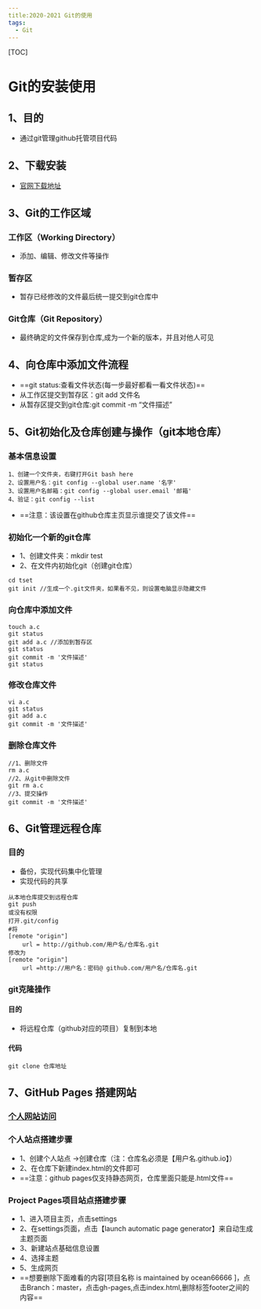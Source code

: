 ```yaml
---
title:2020-2021 Git的使用
tags:
  - Git
---
```

[TOC]
# Git的安装使用
## 1、目的
- 通过git管理github托管项目代码
## 2、下载安装
- [官网下载地址](https://git-scm.com/download/win)
## 3、Git的工作区域
### 工作区（Working Directory）
- 添加、编辑、修改文件等操作
### 暂存区
- 暂存已经修改的文件最后统一提交到git仓库中
### Git仓库（Git Repository）
- 最终确定的文件保存到仓库,成为一个新的版本，并且对他人可见
## 4、向仓库中添加文件流程
- ==git status:查看文件状态(每一步最好都看一看文件状态)==
- 从工作区提交到暂存区：git add 文件名
- 从暂存区提交到git仓库:git commit -m “文件描述”
## 5、Git初始化及仓库创建与操作（git本地仓库）
### 基本信息设置
```
1、创建一个文件夹，右键打开Git bash here
2、设置用户名：git config --global user.name '名字'
3、设置用户名邮箱：git config --global user.email '邮箱'
4、验证：git config --list
```
- ==注意：该设置在github仓库主页显示谁提交了该文件==
### 初始化一个新的git仓库
- 1、创建文件夹：mkdir test
- 2、在文件内初始化git（创建git仓库）
```
cd tset
git init //生成一个.git文件夹，如果看不见，则设置电脑显示隐藏文件
```
### 向仓库中添加文件
```
touch a.c
git status
git add a.c //添加到暂存区
git status
git commit -m '文件描述'  
git status
```
### 修改仓库文件
```
vi a.c
git status
git add a.c
git commit -m '文件描述'
```
### 删除仓库文件
```
//1、删除文件
rm a.c
//2、从git中删除文件
git rm a.c
//3、提交操作
git commit -m '文件描述'
```
## 6、Git管理远程仓库
### 目的
- 备份，实现代码集中化管理
- 实现代码的共享
```
从本地仓库提交到远程仓库
git push
或没有权限
打开.git/config
#将
[remote "origin"]
    url = http://github.com/用户名/仓库名.git
修改为
[remote "origin"]
    url =http://用户名：密码@ github.com/用户名/仓库名.git
```
### git克隆操作
#### 目的
- 将远程仓库（github对应的项目）复制到本地
#### 代码
```
git clone 仓库地址
```
## 7、GitHub Pages 搭建网站
### [个人网站访问](https://ocean66666.github.io)
### 个人站点搭建步骤
- 1、创建个人站点 ->创建仓库（注：仓库名必须是【用户名.github.io】）
- 2、在仓库下新建index.html的文件即可
- ==注意：github pages仅支持静态网页，仓库里面只能是.html文件==
### Project Pages项目站点搭建步骤
- 1、进入项目主页，点击settings
- 2、在settings页面，点击【launch automatic page generator】来自动生成主题页面
- 3、新建站点基础信息设置
- 4、选择主题
- 5、生成网页
- ==想要删除下面难看的内容[项目名称 is maintained by ocean66666    ]，点击Branch：master，点击gh-pages,点击index.html,删除标签footer之间的内容==

